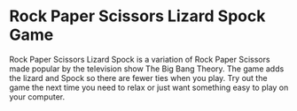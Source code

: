 # Rock Paper Scissors Lizard Spock Game

Rock Paper Scissors Lizard Spock is a variation of Rock Paper Scissors made popular by the television show The Big Bang Theory. The game adds the lizard and Spock so there are fewer ties when you play. Try out the game the next time you need to relax or just want something easy to play on your computer. 
#


